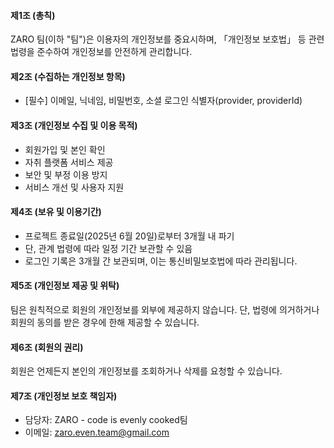 #### 제1조 (총칙)  
ZARO 팀(이하 "팀")은 이용자의 개인정보를 중요시하며, 「개인정보 보호법」 등 관련 법령을 준수하여 개인정보를 안전하게 관리합니다.

#### 제2조 (수집하는 개인정보 항목)  
- [필수] 이메일, 닉네임, 비밀번호, 소셜 로그인 식별자(provider, providerId)

#### 제3조 (개인정보 수집 및 이용 목적)  
- 회원가입 및 본인 확인  
- 자취 플랫폼 서비스 제공  
- 보안 및 부정 이용 방지  
- 서비스 개선 및 사용자 지원

#### 제4조 (보유 및 이용기간)  
- 프로젝트 종료일(2025년 6월 20일)로부터 3개월 내 파기  
- 단, 관계 법령에 따라 일정 기간 보관할 수 있음  
- 로그인 기록은 3개월 간 보관되며, 이는 통신비밀보호법에 따라 관리됩니다.

#### 제5조 (개인정보 제공 및 위탁)  
팀은 원칙적으로 회원의 개인정보를 외부에 제공하지 않습니다. 단, 법령에 의거하거나 회원의 동의를 받은 경우에 한해 제공할 수 있습니다.

#### 제6조 (회원의 권리)  
회원은 언제든지 본인의 개인정보를 조회하거나 삭제를 요청할 수 있습니다.

#### 제7조 (개인정보 보호 책임자)  
- 담당자: ZARO - code is evenly cooked팀  
- 이메일: zaro.even.team@gmail.com